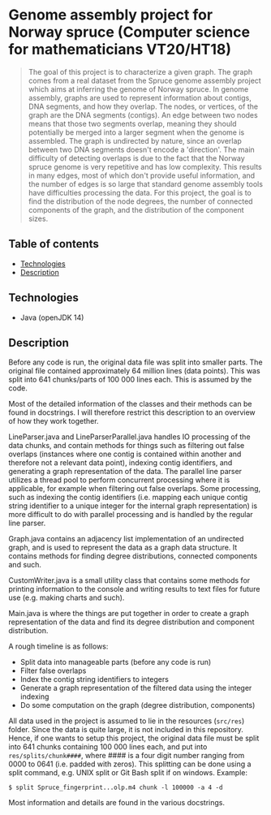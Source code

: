 # Genome assembly project for Norway spruce (Computer science for mathematicians VT20/HT18)
> The goal of this project is to characterize a given graph. The graph comes from a real dataset
> from the Spruce genome assembly project which aims at inferring the genome of Norway spruce.
> In genome assembly, graphs are used to represent information about contigs, DNA segments, 
> and how they overlap. 
> The nodes, or vertices, of the graph are the DNA segments (contigs). An edge between two nodes
> means that those two segments overlap, meaning they should potentially be merged into a larger
> segment when the genome is assembled. The graph is undirected by nature, since an overlap between
> two DNA segments doesn't encode a 'direction'.
> The main difficulty of detecting overlaps is due to the fact that the Norway spruce genome is 
> very repetitive and has low complexity. This results in many edges, most of which don't provide
> useful information, and the number of edges is so large that standard genome assembly tools 
> have difficulties processing the data.
> For this project, the goal is to find the distribution of the node degrees, the number of 
> connected components of the graph, and the distribution of the component sizes.

## Table of contents
* [Technologies](#technologies)
* [Description](#description)

## Technologies
* Java (openJDK 14)

## Description
Before any code is run, the original data file was split into smaller parts. 
The original file contained approximately 64 million lines (data points).
This was split into 641 chunks/parts of 100 000 lines each. This is assumed by the code.

Most of the detailed information of the classes and their methods can be found in docstrings.
I will therefore restrict this description to an overview of how they work together.

LineParser.java and LineParserParallel.java handles IO processing of the data chunks, and contain
methods for things such as filtering out false overlaps (instances where one contig is contained 
within another and therefore not a relevant data point), indexing contig identifiers, and generating
a graph representation of the data. 
The parallel line parser utilizes a thread pool to perform concurrent processing where it is 
applicable, for example when filtering out false overlaps. Some processing, such as indexing the
contig identifiers (i.e. mapping each unique contig string identifier to a unique integer for the
internal graph representation) is more difficult to do with parallel processing and is handled 
by the regular line parser.

Graph.java contains an adjacency list implementation of an undirected graph, and is used to represent
the data as a graph data structure. It contains methods for finding degree distributions, connected
components and such.

CustomWriter.java is a small utility class that contains some methods for printing information to the
console and writing results to text files for future use (e.g. making charts and such).

Main.java is where the things are put together in order to create a graph representation of the data
and find its degree distribution and component distribution.

A rough timeline is as follows:

* Split data into manageable parts (before any code is run)
* Filter false overlaps 
* Index the contig string identifiers to integers
* Generate a graph representation of the filtered data using the integer indexing 
* Do some computation on the graph (degree distribution, components)

All data used in the project is assumed to lie in the resources (`src/res`) folder. Since the data
is quite large, it is not included in this repository. Hence, if one wants to setup this project,
the original data file must be split into 641 chunks containing 100 000 lines each, and put
into `res/splits/chunk####`, where #### is a four digit number ranging from 0000 to 0641 (i.e.
padded with zeros). This splitting can be done using a split command, e.g. UNIX split or Git
Bash split if on windows. Example:

`$ split Spruce_fingerprint...olp.m4 chunk -l 100000 -a 4 -d`

Most information and details are found in the various docstrings.
